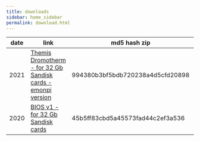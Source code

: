 ```yaml
---
title: downloads
sidebar: home_sidebar
permalink: download.html
---
```

date | link | md5 hash zip | md5 hash img
--|--|--|--
2021 | [Themis Dromotherm - for 32 Gb Sandisk cards - emonpi version](https://drive.google.com/uc?id=1o1-fPAVir6RJTm3YXmyQrn6phPwarYOV&export=download) | 994380b3bf5bdb720238a4d5cfd20898 |  ffe894ce8c7093526aaece9242385e72
2020 | [BIOS v1 - for 32 Gb Sandisk cards](https://drive.google.com/uc?id=1bupTvF8wL5hlDbqJBezgZWMwG7fgJnfB&export=download) | 45b5ff83cbd5a45573fad44c2ef3a536 | d8012c497545175a9cc0a8e2a8cd944c
